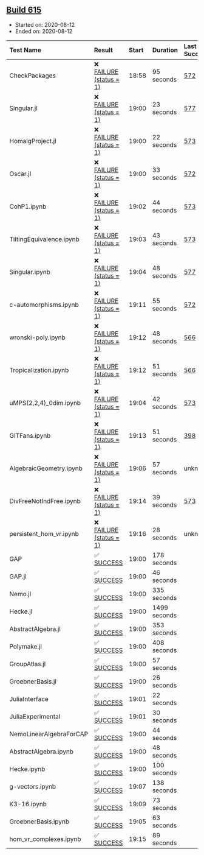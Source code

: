 ## [Build 615](https://oscarci.mathematik.uni-kl.de/job/oscar-stable/615/)

* Started on: 2020-08-12
* Ended on: 2020-08-12

| Test Name    | Result | Start | Duration | Last Success | First Failure |
|:-------------|:-------|:------|:---------|:-------------|:--------------|
| CheckPackages | ❌ [FAILURE (status = 1)](https://oscarci.mathematik.uni-kl.de/job/oscar-stable/615/artifact/logs/build-615/CheckPackages.log) | 18:58 | 95 seconds | [572](https://oscarci.mathematik.uni-kl.de/job/oscar-stable/572/) | [573](https://oscarci.mathematik.uni-kl.de/job/oscar-stable/573/) |
| Singular.jl | ❌ [FAILURE (status = 1)](https://oscarci.mathematik.uni-kl.de/job/oscar-stable/615/artifact/logs/build-615/Singular.jl.log) | 19:00 | 23 seconds | [577](https://oscarci.mathematik.uni-kl.de/job/oscar-stable/577/) | [578](https://oscarci.mathematik.uni-kl.de/job/oscar-stable/578/) |
| HomalgProject.jl | ❌ [FAILURE (status = 1)](https://oscarci.mathematik.uni-kl.de/job/oscar-stable/615/artifact/logs/build-615/HomalgProject.jl.log) | 19:00 | 22 seconds | [573](https://oscarci.mathematik.uni-kl.de/job/oscar-stable/573/) | [574](https://oscarci.mathematik.uni-kl.de/job/oscar-stable/574/) |
| Oscar.jl | ❌ [FAILURE (status = 1)](https://oscarci.mathematik.uni-kl.de/job/oscar-stable/615/artifact/logs/build-615/Oscar.jl.log) | 19:00 | 33 seconds | [572](https://oscarci.mathematik.uni-kl.de/job/oscar-stable/572/) | [573](https://oscarci.mathematik.uni-kl.de/job/oscar-stable/573/) |
| CohP1.ipynb | ❌ [FAILURE (status = 1)](https://oscarci.mathematik.uni-kl.de/job/oscar-stable/615/artifact/logs/build-615/CohP1.ipynb.log) | 19:02 | 44 seconds | [573](https://oscarci.mathematik.uni-kl.de/job/oscar-stable/573/) | [574](https://oscarci.mathematik.uni-kl.de/job/oscar-stable/574/) |
| TiltingEquivalence.ipynb | ❌ [FAILURE (status = 1)](https://oscarci.mathematik.uni-kl.de/job/oscar-stable/615/artifact/logs/build-615/TiltingEquivalence.ipynb.log) | 19:03 | 43 seconds | [573](https://oscarci.mathematik.uni-kl.de/job/oscar-stable/573/) | [574](https://oscarci.mathematik.uni-kl.de/job/oscar-stable/574/) |
| Singular.ipynb | ❌ [FAILURE (status = 1)](https://oscarci.mathematik.uni-kl.de/job/oscar-stable/615/artifact/logs/build-615/Singular.ipynb.log) | 19:04 | 48 seconds | [577](https://oscarci.mathematik.uni-kl.de/job/oscar-stable/577/) | [578](https://oscarci.mathematik.uni-kl.de/job/oscar-stable/578/) |
| c-automorphisms.ipynb | ❌ [FAILURE (status = 1)](https://oscarci.mathematik.uni-kl.de/job/oscar-stable/615/artifact/logs/build-615/c-automorphisms.ipynb.log) | 19:11 | 55 seconds | [572](https://oscarci.mathematik.uni-kl.de/job/oscar-stable/572/) | [573](https://oscarci.mathematik.uni-kl.de/job/oscar-stable/573/) |
| wronski-poly.ipynb | ❌ [FAILURE (status = 1)](https://oscarci.mathematik.uni-kl.de/job/oscar-stable/615/artifact/logs/build-615/wronski-poly.ipynb.log) | 19:12 | 48 seconds | [566](https://oscarci.mathematik.uni-kl.de/job/oscar-stable/566/) | [567](https://oscarci.mathematik.uni-kl.de/job/oscar-stable/567/) |
| Tropicalization.ipynb | ❌ [FAILURE (status = 1)](https://oscarci.mathematik.uni-kl.de/job/oscar-stable/615/artifact/logs/build-615/Tropicalization.ipynb.log) | 19:12 | 51 seconds | [566](https://oscarci.mathematik.uni-kl.de/job/oscar-stable/566/) | [567](https://oscarci.mathematik.uni-kl.de/job/oscar-stable/567/) |
| uMPS(2,2,4)_0dim.ipynb | ❌ [FAILURE (status = 1)](https://oscarci.mathematik.uni-kl.de/job/oscar-stable/615/artifact/logs/build-615/uMPS-2-2-4-_0dim.ipynb.log) | 19:04 | 42 seconds | [573](https://oscarci.mathematik.uni-kl.de/job/oscar-stable/573/) | [574](https://oscarci.mathematik.uni-kl.de/job/oscar-stable/574/) |
| GITFans.ipynb | ❌ [FAILURE (status = 1)](https://oscarci.mathematik.uni-kl.de/job/oscar-stable/615/artifact/logs/build-615/GITFans.ipynb.log) | 19:13 | 51 seconds | [398](https://oscarci.mathematik.uni-kl.de/job/oscar-stable/398/) | [399](https://oscarci.mathematik.uni-kl.de/job/oscar-stable/399/) |
| AlgebraicGeometry.ipynb | ❌ [FAILURE (status = 1)](https://oscarci.mathematik.uni-kl.de/job/oscar-stable/615/artifact/logs/build-615/AlgebraicGeometry.ipynb.log) | 19:06 | 57 seconds | unknown | unknown |
| DivFreeNotIndFree.ipynb | ❌ [FAILURE (status = 1)](https://oscarci.mathematik.uni-kl.de/job/oscar-stable/615/artifact/logs/build-615/DivFreeNotIndFree.ipynb.log) | 19:14 | 39 seconds | [573](https://oscarci.mathematik.uni-kl.de/job/oscar-stable/573/) | [574](https://oscarci.mathematik.uni-kl.de/job/oscar-stable/574/) |
| persistent_hom_vr.ipynb | ❌ [FAILURE (status = 1)](https://oscarci.mathematik.uni-kl.de/job/oscar-stable/615/artifact/logs/build-615/persistent_hom_vr.ipynb.log) | 19:16 | 28 seconds | unknown | unknown |
| GAP | ✅ [SUCCESS](https://oscarci.mathematik.uni-kl.de/job/oscar-stable/615/artifact/logs/build-615/GAP.log) | 19:00 | 178 seconds |  |  |
| GAP.jl | ✅ [SUCCESS](https://oscarci.mathematik.uni-kl.de/job/oscar-stable/615/artifact/logs/build-615/GAP.jl.log) | 19:00 | 46 seconds |  |  |
| Nemo.jl | ✅ [SUCCESS](https://oscarci.mathematik.uni-kl.de/job/oscar-stable/615/artifact/logs/build-615/Nemo.jl.log) | 19:00 | 335 seconds |  |  |
| Hecke.jl | ✅ [SUCCESS](https://oscarci.mathematik.uni-kl.de/job/oscar-stable/615/artifact/logs/build-615/Hecke.jl.log) | 19:00 | 1499 seconds |  |  |
| AbstractAlgebra.jl | ✅ [SUCCESS](https://oscarci.mathematik.uni-kl.de/job/oscar-stable/615/artifact/logs/build-615/AbstractAlgebra.jl.log) | 19:00 | 353 seconds |  |  |
| Polymake.jl | ✅ [SUCCESS](https://oscarci.mathematik.uni-kl.de/job/oscar-stable/615/artifact/logs/build-615/Polymake.jl.log) | 19:00 | 408 seconds |  |  |
| GroupAtlas.jl | ✅ [SUCCESS](https://oscarci.mathematik.uni-kl.de/job/oscar-stable/615/artifact/logs/build-615/GroupAtlas.jl.log) | 19:00 | 57 seconds |  |  |
| GroebnerBasis.jl | ✅ [SUCCESS](https://oscarci.mathematik.uni-kl.de/job/oscar-stable/615/artifact/logs/build-615/GroebnerBasis.jl.log) | 19:00 | 26 seconds |  |  |
| JuliaInterface | ✅ [SUCCESS](https://oscarci.mathematik.uni-kl.de/job/oscar-stable/615/artifact/logs/build-615/JuliaInterface.log) | 19:01 | 22 seconds |  |  |
| JuliaExperimental | ✅ [SUCCESS](https://oscarci.mathematik.uni-kl.de/job/oscar-stable/615/artifact/logs/build-615/JuliaExperimental.log) | 19:01 | 30 seconds |  |  |
| NemoLinearAlgebraForCAP | ✅ [SUCCESS](https://oscarci.mathematik.uni-kl.de/job/oscar-stable/615/artifact/logs/build-615/NemoLinearAlgebraForCAP.log) | 19:00 | 44 seconds |  |  |
| AbstractAlgebra.ipynb | ✅ [SUCCESS](https://oscarci.mathematik.uni-kl.de/job/oscar-stable/615/artifact/logs/build-615/AbstractAlgebra.ipynb.log) | 19:00 | 48 seconds |  |  |
| Hecke.ipynb | ✅ [SUCCESS](https://oscarci.mathematik.uni-kl.de/job/oscar-stable/615/artifact/logs/build-615/Hecke.ipynb.log) | 19:00 | 100 seconds |  |  |
| g-vectors.ipynb | ✅ [SUCCESS](https://oscarci.mathematik.uni-kl.de/job/oscar-stable/615/artifact/logs/build-615/g-vectors.ipynb.log) | 19:07 | 138 seconds |  |  |
| K3-16.ipynb | ✅ [SUCCESS](https://oscarci.mathematik.uni-kl.de/job/oscar-stable/615/artifact/logs/build-615/K3-16.ipynb.log) | 19:09 | 73 seconds |  |  |
| GroebnerBasis.ipynb | ✅ [SUCCESS](https://oscarci.mathematik.uni-kl.de/job/oscar-stable/615/artifact/logs/build-615/GroebnerBasis.ipynb.log) | 19:05 | 63 seconds |  |  |
| hom_vr_complexes.ipynb | ✅ [SUCCESS](https://oscarci.mathematik.uni-kl.de/job/oscar-stable/615/artifact/logs/build-615/hom_vr_complexes.ipynb.log) | 19:15 | 89 seconds |  |  |
